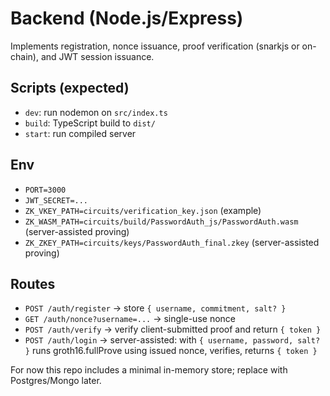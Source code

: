 # Backend (Node.js/Express)

Implements registration, nonce issuance, proof verification (snarkjs or on-chain), and JWT session issuance.

## Scripts (expected)
- `dev`: run nodemon on `src/index.ts`
- `build`: TypeScript build to `dist/`
- `start`: run compiled server

## Env
- `PORT=3000`
- `JWT_SECRET=...`
- `ZK_VKEY_PATH=circuits/verification_key.json` (example)
- `ZK_WASM_PATH=circuits/build/PasswordAuth_js/PasswordAuth.wasm` (server-assisted proving)
- `ZK_ZKEY_PATH=circuits/keys/PasswordAuth_final.zkey` (server-assisted proving)

## Routes
- `POST /auth/register` → store `{ username, commitment, salt? }`
- `GET /auth/nonce?username=...` → single-use nonce
- `POST /auth/verify` → verify client-submitted proof and return `{ token }`
- `POST /auth/login` → server-assisted: with `{ username, password, salt? }` runs groth16.fullProve using issued nonce, verifies, returns `{ token }`

For now this repo includes a minimal in-memory store; replace with Postgres/Mongo later.
